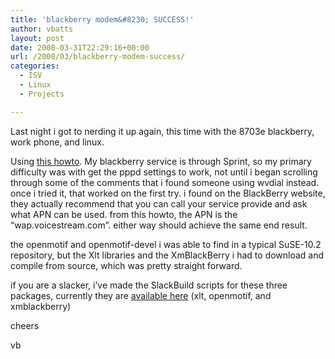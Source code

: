 ```yaml
---
title: 'blackberry modem&#8230; SUCCESS!'
author: vbatts
layout: post
date: 2008-03-31T22:29:16+00:00
url: /2008/03/blackberry-modem-success/
categories:
  - ISV
  - Linux
  - Projects

---
```

Last night i got to nerding it up again, this time with the 8703e blackberry, work phone, and linux.

Using [this howto][1]. My blackberry service is through Sprint, so my primary difficulty was with get the pppd settings to work, not until i began scrolling through some of the comments that i found someone using wvdial instead. once i tried it, that worked on the first try. i found on the BlackBerry website, they actually recommend that you can call your service provide and ask what APN can be used. from this howto, the APN is the &#8220;wap.voicestream.com&#8221;. either way should achieve the same end result.
  

  
the openmotif and openmotif-devel i was able to find in a typical SuSE-10.2 repository, but the Xlt libraries and the XmBlackBerry i had to download and compile from source, which was pretty straight forward.
  

  
if you are a slacker, i&#8217;ve made the SlackBuild scripts for these three packages, currently they are  [available here][2] (xlt, openmotif, and xmblackberry)

cheers

vb

 [1]: http://wiki.colar.net/tethering_with_blackberry_pearl_on_linux
 [2]: http://batts.mine.nu/pub/src/SlackBuilds/